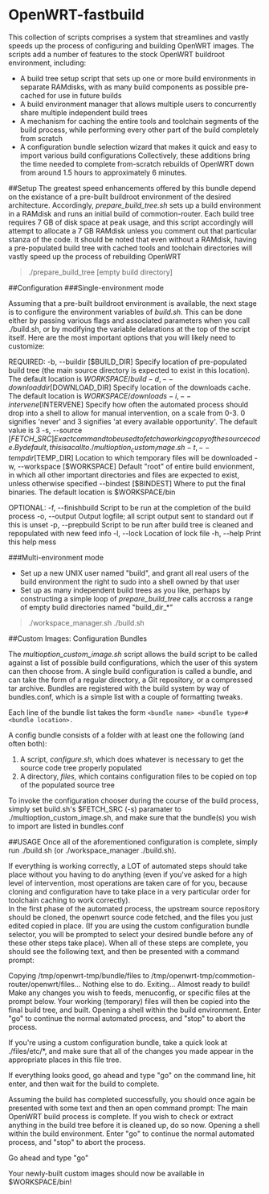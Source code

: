 OpenWRT-fastbuild
=================
This collection of scripts comprises a system that streamlines and vastly speeds up the process of configuring and building OpenWRT images.  The scripts add a number of features to the stock OpenWRT buildroot environment, including:
* A build tree setup script that sets up one or more build environments in separate RAMdisks, with as many build components as possible pre-cached for use in future builds
* A build environment manager that allows multiple users to concurrently share multiple independent build trees
* A mechanism for caching the entire tools and toolchain segments of the build process, while performing every other part of the build completely from scratch
* A configuration bundle selection wizard that makes it quick and easy to import various build configurations
Collectively, these additions bring the time needed to complete from-scratch rebuilds of OpenWRT down from around 1.5 hours to approximately 6 minutes.  

##Setup
The greatest speed enhancements offered by this bundle depend on the existance of a pre-built buildroot environment of the desired architecture.  Accordingly, *prepare\_build\_tree.sh* sets up a build environment in a RAMdisk and runs an initial build of commotion-router.  Each build tree requires 7 GB of disk space at peak usage, and this script accordingly will attempt to allocate a 7 GB RAMdisk unless you comment out that particular stanza of the code.  It should be noted that even without a RAMdisk, having a pre-populated build tree with cached tools and toolchain directories will vastly speed up the process of rebuilding OpenWRT

> ./prepare\_build\_tree [empty build directory]

##Configuration
###Single-environment mode

Assuming that a pre-built buildroot environment is available, the next stage is to configure the environment variables of *build.sh*. This can be done either by passing various flags and associated parameters when you call ./build.sh, or by modifying the variable delarations at the top of the script itself.  Here are the most important options that you will likely need to customize:

REQUIRED:
-b, --buildir [$BUILD\_DIR]
        Specify location of pre-populated build tree (the main source directory is expected to exist in this location).  The default location is $WORKSPACE/build
-d, --downloaddir [$DOWNLOAD\_DIR]
        Specify location of the downloads cache.  The default location is $WORKSPACE/downloads
-i, --intervene [$INTERVENE]
        Specify how often the automated process should drop into a shell to allow for manual intervention, on a scale from 0-3.  0 signifies 'never' and 3 signifies 'at every available opportunity'.  The default value is 3
-s, --source [$FETCH\_SRC]
        Exact command to be used to fetch a working copy of the source code.  By default, this is a call to ./multioption_custom_image.sh
-t, --tempdir [$TEMP\_DIR]
        Location to which temporary files will be downloaded
-w, --workspace [$WORKSPACE]
        Default "root" of entire build envionment, in which all other important directories and files are expected to exist, unless otherwise specified
--bindest [$BINDEST]
        Where to put the final binaries.  The default location is $WORKSPACE/bin

OPTIONAL:
-f, --finishbuild
        Script to be run at the completion of the build process
-o, --output
        Output logfile; all script output sent to standard out if this is unset
-p, --prepbuild
        Script to be run after build tree is cleaned and repopulated with new feed info
-l, --lock
        Location of lock file
-h, --help
        Print this help mess


###Multi-environment mode
* Set up a new UNIX user named "build", and grant all real users of the build environment the right to sudo into a shell owned by that user
* Set up as many independent build trees as you like, perhaps by constructing a simple loop of *prepare_build_tree* calls accross a range of empty build directories named "build\_dir\_\*"

> ./workspace\_manager.sh ./build.sh

##Custom Images: Configuration Bundles

The *multioption\_custom\_image.sh* script allows the build script to be called against a list of possible build configurations, which the user of this system can then choose from.  A single build configuration is called a bundle, and can take the form of a regular directory, a Git repository, or a compressed tar archive.  Bundles are registered with the build system by way of bundles.conf, which is a simple list with a couple of formatting tweaks.   

Each line of the bundle list takes the form ```<bundle name> <bundle type>#<bundle location>. ```
 
A config bundle consists of a folder with at least one the following (and often both):
1.  A script, *configure.sh*, which does whatever is necessary to get the source code tree properly populated
2.  A directory, *files*, which contains configuration files to be copied on top of the populated source tree

To invoke the configuration chooser during the course of the build process, simply set build.sh's $FETCH\_SRC (-s) paramater to ./multioption\_custom\_image.sh, and make sure that the bundle(s) you wish to import are listed in bundles.conf


##USAGE
Once all of the aforementioned configuration is complete, simply run ./build.sh 
(or ./workspace\_manager ./build.sh).

If everything is working correctly, a LOT of automated steps
should take place without you having to do anything (even if you've
asked for a high level of intervention, most operations are taken care 
of for you, because cloning and configuration have to take place in a very
particular order for toolchain caching to work correctly).  
In the first phase of the automated process, the upstream source repository
should be cloned, the openwrt source code fetched, and the files
you just edited copied in place.  (If you are using the custom configuration
bundle selector, you will be prompted to select your desired bundle
before any of these other steps take place).
 When all of these steps are complete, you should see the following text, 
and then be presented with a command prompt:

Copying /tmp/openwrt-tmp/bundle/files to
/tmp/openwrt-tmp/commotion-router/openwrt/files...
Nothing else to do.  Exiting...
Almost ready to build! Make any changes you wish to feeds, menuconfig,
or specific files at the prompt below.  Your working (temporary) files
will then be copied into the final build tree, and built.
Opening a shell within the build environment. Enter "go" to continue
the normal automated process, and "stop" to abort the process.

If you're using a custom configuration bundle, take a quick look at 
./files/etc/*, and make sure that all of the changes you made appear 
in the appropriate places in this file tree.

If everything looks good, go ahead and type "go" on the command
line, hit enter, and then wait for the build to complete.

Assuming the build has completed successfully, you should once
again be presented with some text and then an open command prompt:
The main OpenWRT build process is complete.  If you wish to check or
extract anything in the build tree before it is cleaned up, do so now.
Opening a shell within the build environment. Enter "go" to continue
the normal automated process, and "stop" to abort the process.

Go ahead and type "go"

Your newly-built custom images should now be available in $WORKSPACE/bin!
